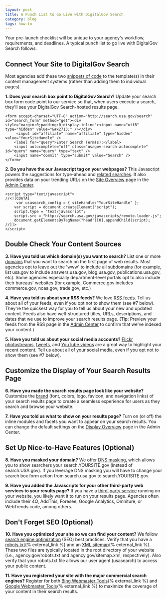 ```yaml
---
layout: post
title: A Punch List to Go Live with DigitalGov Search
category: blog
tags: how-to
---
```

Your pre-launch checklist will be unique to your agency's workflow, requirements, and deadlines. A typical punch list to go live with DigitalGov Search follows.

## Connect Your Site to DigitalGov Search

Most agencies add these two [snippets of code](/manual/code.html) to the template(s) in their content management systems (rather than adding them to individual pages).

<i class="icon-check"></i> **1. Does your search box point to DigitalGov Search?** Update your search box form code point to our service so that, when users execute a search, they'll see your DigitalGov Search-hosted results page.

	<form accept-charset="UTF-8" action="http://search.usa.gov/search" id="search_form" method="get"><div style="margin:0;padding:0;display:inline"><input name="utf8" type="hidden" value="&#x2713;" /></div>
		 <input id="affiliate" name="affiliate" type="hidden" value="YourSiteHandle" />
	 	<label for="query">Enter Search Term(s):</label>
	 	<input autocomplete="off" class="usagov-search-autocomplete" id="query" name="query" type="text" />
	 	<input name="commit" type="submit" value="Search" />
	</form>

<i class="icon-check"></i> **2. Do you have the our Javascript tag on your webpages?** This Javascript powers the suggestions for type-ahead and [related searches](/manual/display-overview.html). It also provides data on your trending URLs on the [Site Overview](/manual/site-overview.html) page in the [Admin Center](https://search.usa.gov/sites/).

	<script type="text/javascript">
	//<![CDATA[
		 var usasearch_config = { siteHandle:"YourSiteHandle" };
	 	var script = document.createElement("script");
	 	script.type = "text/javascript";
	 	script.src = "http://search.usa.gov/javascripts/remote.loader.js";
	 	document.getElementsByTagName("head")[0].appendChild(script);
	//]]>
	</script>

## Double Check Your Content Sources

<i class="icon-check"></i> **3. Have you told us which domain(s) you want to search?** List one or more [domains](/manual/domains.html) that you want to search on the first page of web results. Most agencies opt to leave out the 'www' to include all subdomains (for example, list usa.gov to include answers.usa.gov, blog.usa.gov, publications.usa.gov, etc). Some agencies especially department-level portals opt to also include their bureaus' websites (for example, Commerce.gov includes commerce.gov, noaa.gov, trade.gov, etc.)

<i class="icon-check"></i> **4. Have you told us about your RSS feeds?** We love [RSS feeds](/manual/rss.html). Tell us about all of your feeds, even if you opt not to show them (see #7 below). They're the quickest way for you to tell us about your new and updated content. Feeds also have well-structured titles, URLs, descriptions, and dates that we use to improve your search results page. (Tip: Preview your feeds from the RSS page in the [Admin Center](https://search.usa.gov/sites/) to confirm that we've indexed your content.)

<i class="icon-check"></i> **5. Have you told us about your social media accounts?** [Flickr photostreams](/manual/flickr.html), [tweets](/manual/twitter.html), and [YouTube videos](/manual/youtube.html) are a great way to highlight your recent content. Tell us about all of your social media, even if you opt not to show them (see #7 below).

## Customize the Display of Your Search Results Page

<i class="icon-check"></i> **6. Have you made the search results page look like your website?** Customize the [brand](/manual/brand.html) (font, colors, logo, favicon, and navigation links) of your search results page to create a seamless experience for users as they search and browse your website.

<i class="icon-check"></i> **7. Have you told us what to show on your results page?** Turn on (or off) the inline modules and facets you want to appear on your search results. You can change the default settings on the [Display Overview](/manual/display-overview.html) page in the Admin Center.

## Set Up Nice-to-Have Features (Optional)

<i class="icon-check"></i> **8. Have you masked your domain?** We offer [DNS masking](/manual/cname.html), which allows you to show searchers your search.YOURSITE.gov (instead of search.USA.gov). If you leverage DNS masking you will have to change your search box form action from search.usa.gov to search.YOURSITE.gov.

<i class="icon-check"></i> **9. Have you added the Javascripts for your other third-party web services to your results page?** If you have a [third-party service](/manual/third-party.html) running on your website, you likely want it to run on your results page. Agencies often include their 4Q, AddThis, Foresee, Google Analytics, Omniture, or WebTrends code, among others.

## Don't Forget SEO (Optional)

<i class="icon-check"></i> **10. Have you optimized your site so we can find your content?** We follow [search engine optimization](http://www.digitalgov.gov/2013/05/31/four-steps-to-achieve-good-seo/) (SEO) best practices. Verify that you have a [robots.txt](http://www.robotstxt.org){% external_link %} and an [XML sitemap](http://www.sitemaps.org){% external_link %}. These two files are typically located in the root directory of your website (i.e., agency.gov/robots.txt and agency.gov/sitemap.xml, respectively). Also verify that your robots.txt file allows our user agent (usasearch) to access your public content.

<i class="icon-check"></i> **11. Have you registered your site with the major commercial search engines?** Register for both [Bing Webmaster Tools](http://www.bing.com/toolbox/webmaster){% external_link %} and [Google Webmaster Tools](https://www.google.com/webmasters/tools/home?hl=en){% external_link %} to maximize the coverage of your content in their search results.
